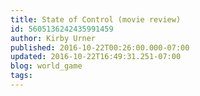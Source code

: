 ```yaml
---
title: State of Control (movie review)
id: 5605136242435991459
author: Kirby Urner
published: 2016-10-22T00:26:00.000-07:00
updated: 2016-10-22T16:49:31.251-07:00
blog: world_game
tags: 
---
```


